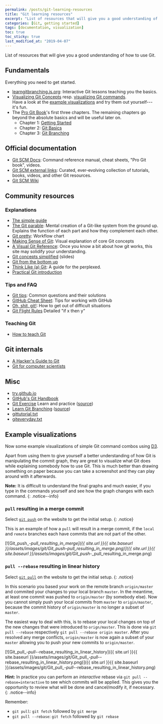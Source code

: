 ```yaml
---
permalink: /posts/git-learning-resources
title: "Git learning resources"
excerpt: "List of resources that will give you a good understanding of how to use Git."
categories: [Git, getting started]
tags: [documentation, visualization]
toc: true
toc_sticky: true
last_modified_at: "2019-04-07"
---
```


List of resources that will give you a good understanding of how to use Git.


## Fundamentals
Everything you need to get started.
* [learngitbranching.js.org](https://learngitbranching.js.org/): Interactive Git lessons teaching you the basics.
* [Visualizing Git Concepts](https://onlywei.github.io/explain-git-with-d3) resp. [visualizing Git commands](https://git-school.github.io/visualizing-git/).  
  Have a look at the [example visualizations](#example-visualizations) and try them out yourself---it's fun.
* The [Pro Git Book](https://git-scm.com/book/en/v2)'s first three chapters. The remaining chapters go beyond the absolute basics and will be useful later on.
  * Chapter 1: [Getting Started](https://git-scm.com/book/en/v2/Getting-Started-About-Version-Control)
  * Chapter 2: [Git Basics](https://git-scm.com/book/en/v2/Git-Basics-Getting-a-Git-Repository)
  * Chapter 3: [Git Branching](https://git-scm.com/book/en/v2/Git-Branching-Branches-in-a-Nutshell)


## Official documentation
* [Git SCM Docs](https://git-scm.com/doc/): Command reference manual, cheat sheets, "Pro Git book", videos.
* [Git SCM external links](https://git-scm.com/documentation/external-links): Curated, ever-evolving collection of tutorials, books, videos, and other Git resources.
* [Git SCM Wiki](https://git.wiki.kernel.org/)


## Community resources

### Explanations
* [The simple guide](https://rogerdudler.github.io/git-guide/)
* [The Git parable](http://tom.preston-werner.com/2009/05/19/the-git-parable.html): Mental creation of a Git-like system from the ground up. Explains the function of each part and how they complement each other.
* [Git pretty](http://justinhileman.info/article/git-pretty/): Workflow chart
* [Making Sense of Git](https://appendto.com/2015/06/making-sense-of-git-a-visual-perspective/): Visual explanation of core Git concepts
* [A Visual Git Reference](https://marklodato.github.io/visual-git-guide/index-en.html): Once you know a bit about how git works, this site may solidify your understanding.
* [Git concepts simplified](http://gitolite.com/gcs.html) (slides)
* [Git from the bottom up](https://jwiegley.github.io/git-from-the-bottom-up/)
* [Think Like (a) Git](http://think-like-a-git.net/): A guide for the perplexed.
* [Practical Git introduction](http://marc.helbling.fr/2014/09/practical-git-introduction)

### Tips and FAQ
* [Git tips](https://github.com/git-tips/tips): Common questions and their solutions
* [GitHub Cheat Sheet](https://github.com/tiimgreen/github-cheat-sheet): Tips for working with GitHub
* [Oh, shit, git!](http://ohshitgit.com/): How to get out of difficult situations
* [Git Flight Rules](https://github.com/k88hudson/git-flight-rules) Detailed "if x then y"

### Teaching Git
* [How to teach Git](https://rachelcarmena.github.io/2018/12/12/how-to-teach-git.html)


## Git internals
* [A Hacker's Guide to Git](https://wildlyinaccurate.com/a-hackers-guide-to-git/)
* [Git for computer scientists](http://eagain.net/articles/git-for-computer-scientists/)


## Misc
* [try.github.io](http://try.github.io/)
* [GitHub's Git Handbook](https://guides.github.com/introduction/git-handbook/)
* [Git Exercise](https://gitexercises.fracz.com/) Learn and practice ([source](https://news.ycombinator.com/item?id=16107981))
* [Learn Git Branching](https://learngitbranching.js.org/) ([source](https://news.ycombinator.com/item?id=18504948))
* [gittutorial.txt](https://github.com/git/git/blob/master/Documentation/gittutorial.txt)
* [giteveryday.txt](https://github.com/git/git/blob/master/Documentation/giteveryday.txt)


## Example visualizations
Now some example visualizations of simple Git command combos using [D3](https://onlywei.github.io/explain-git-with-d3/).

Apart from using them to give yourself a better understanding of how Git is manipulating the commit graph, they are great to visualize what Git does while explaining somebody how to use Git. This is much better than drawing something on paper because you can take a screenshot and they can play around with it afterwards.

**Note:** It is difficult to understand the final graphs and much easier, if you type in the commands yourself and see how the graph changes with each command.
{: .notice--info}

### `pull` resulting in a merge commit
Select [`git push`](https://onlywei.github.io/explain-git-with-d3/#push) on the website to get the initial setup.
{: .notice}

This is an example of how a `pull` will result in a merge commit, if the `local` and `remote` branches each have commits that are not part of the other.

[![Git_push_-_pull_resulting_in_merge]({{ site.url }}{{ site.baseurl }}/assets/images/git/Git_push_-_pull_resulting_in_merge.png)]({{ site.url }}{{ site.baseurl }}/assets/images/git/Git_push_-_pull_resulting_in_merge.png)

### `pull --rebase` resulting in linear history
Select [`git pull`](https://onlywei.github.io/explain-git-with-d3/#pull) on the website to get the initial setup.
{: .notice}

In this scenario you based your work on the remote branch `origin/master` and commited your changes to your local branch `master`. In the meantime, at least one commit was pushed to `origin/master` (by somebody else). Now you cannot simply push your local commits from `master` to `origin/master`, because the commit history of `origin/master` is no longer a subset of `master`.

The easiest way to deal with this, is to rebase your local changes on top of the new changes that were introduced to `orign/master`. This is done via `git pull --rebase` respectively `git pull --rebase origin master`. After you resolved any merge conflicts, `origin/master` is now again a subset of your `master` allowing you to push your new commits to `origin/master`.

[![Git_pull_-_pull_--rebase_resulting_in_linear_history]({{ site.url }}{{ site.baseurl }}/assets/images/git/Git_pull_-_pull_--rebase_resulting_in_linear_history.png)]({{ site.url }}{{ site.baseurl }}/assets/images/git/Git_pull_-_pull_--rebase_resulting_in_linear_history.png)

**Hint:** In practice you can perform an *interactive* rebase via `git pull --rebase=interactive` to see which commits will be applied. This gives you the opportunity to review what will be done and cancel/modify it, if necessary.
{: .notice--info}

Remember:
* `git pull`: `git fetch` followed by `git merge`
* `git pull --rebase`: `git fetch` followed by `git rebase`

